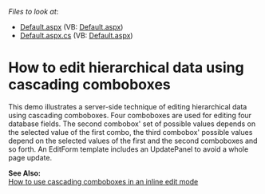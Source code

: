 <!-- default file list -->
*Files to look at*:

* [Default.aspx](./CS/MultiCombo/Default.aspx) (VB: [Default.aspx](./VB/MultiCombo/Default.aspx))
* [Default.aspx.cs](./CS/MultiCombo/Default.aspx.cs) (VB: [Default.aspx](./VB/MultiCombo/Default.aspx))
<!-- default file list end -->
# How to edit hierarchical data using cascading comboboxes


<p>This demo illustrates a server-side technique of editing hierarchical data using cascading comboboxes. Four comboboxes are used for editing four database fields. The second combobox' set of possible values depends on the selected value of the first combo, the third combobox' possible values depend on the selected values of the first and the second comboboxes and so forth. An EditForm template includes an UpdatePanel to avoid a whole page update.</p><p><strong>See Also:</strong><br />
<a href="https://www.devexpress.com/Support/Center/p/E1358">How to use cascading comboboxes in an inline edit mode</a></p>

<br/>


